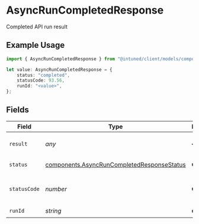 # AsyncRunCompletedResponse

Completed API run result

## Example Usage

```typescript
import { AsyncRunCompletedResponse } from "@intuned/client/models/components";

let value: AsyncRunCompletedResponse = {
    status: "completed",
    statusCode: 93.56,
    runId: "<value>",
};
```

## Fields

| Field                                                                                                    | Type                                                                                                     | Required                                                                                                 | Description                                                                                              |
| -------------------------------------------------------------------------------------------------------- | -------------------------------------------------------------------------------------------------------- | -------------------------------------------------------------------------------------------------------- | -------------------------------------------------------------------------------------------------------- |
| `result`                                                                                                 | *any*                                                                                                    | :heavy_minus_sign:                                                                                       | The result of an API call.                                                                               |
| `status`                                                                                                 | [components.AsyncRunCompletedResponseStatus](../../models/components/asyncruncompletedresponsestatus.md) | :heavy_check_mark:                                                                                       | The status of the run                                                                                    |
| `statusCode`                                                                                             | *number*                                                                                                 | :heavy_check_mark:                                                                                       | The HTTP status code of the API run                                                                      |
| `runId`                                                                                                  | *string*                                                                                                 | :heavy_check_mark:                                                                                       | The run ID                                                                                               |